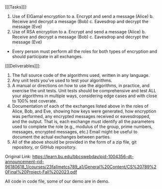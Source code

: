 [[[Tasks]]]:
1. Use of ElGamal encryption to
    a. Encrypt and send a message (Alice)
    b. Receive and decrypt a message (Bob)
    c. Eavesdrop and decrypt the message (Eve)
2. Use of RSA encryption to
    a. Encrypt and send a message (Alice)
    b. Receive and decrypt a message (Bob)
    c. Eavesdrop and decrypt the message (Eve)
- Every person must perform all the roles for both types of encryption and should participate in all exchanges. 

[[[Deliverables]]]:
1. The full source code of the algorithms used, written in any language.
2. Any unit tests you’ve used to test your algorithms.
3. A manual or directions on how to use the algorithms, in practice, and exercise the unit tests. Unit tests should be comprehensive and test ALL your algorithms in multiple ways, considering edge cases and with close to 100% test coverate.
4. Documentation of each of the exchanges listed above in the roles of Alice, Bob, and Eve, showing how keys were generated, how encryption was performed, any encrypted messages received or eavesdropped, and the output. That is, each exchange must identify all the parameters used to complete the role (e.g., modulus of the group, prime numbers, messages, encrypted messages, etc.) Email might be useful to document the actual exchanges between parties.
5. All of the above should be provided in the form of a zip file, git repository, or GitHub repository.

Original Link: https://learn.bu.edu/bbcswebdav/pid-1004356-dt-announcement-rid-96180618_1/courses/23fallmetcs789_a1/General%20Content/CS%20789%20Final%20Project-Fall%202023.pdf

All code in code file, some of our demo are in demo.
